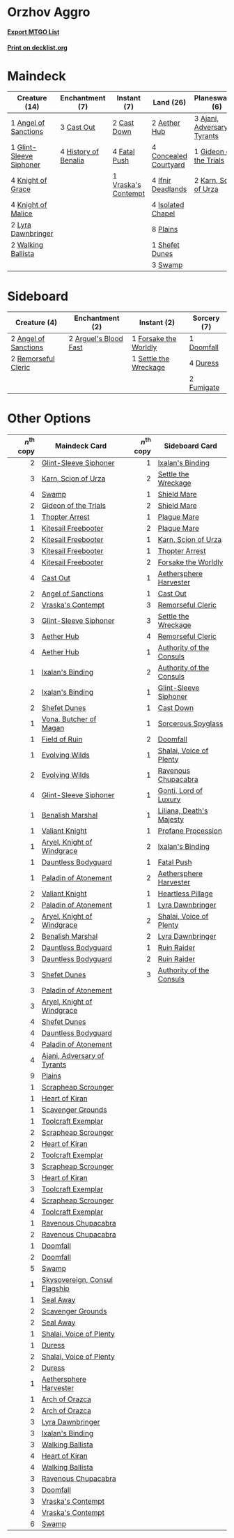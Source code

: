 # Orzhov Aggro

#### [Export MTGO List](../collection/Orzhov%20Aggro/Orzhov%20Aggro.txt)
#### [Print on decklist.org](http://decklist.org/?deckmain=2%09Aether%20Hub%0A3%09Ajani,%20Adversary%20of%20Tyrants%0A1%09Angel%20of%20Sanctions%0A2%09Cast%20Down%0A3%09Cast%20Out%0A4%09Concealed%20Courtyard%0A4%09Fatal%20Push%0A1%09Gideon%20of%20the%20Trials%0A1%09Glint-Sleeve%20Siphoner%0A4%09History%20of%20Benalia%0A4%09Ifnir%20Deadlands%0A4%09Isolated%20Chapel%0A2%09Karn,%20Scion%20of%20Urza%0A4%09Knight%20of%20Grace%0A4%09Knight%20of%20Malice%0A2%09Lyra%20Dawnbringer%0A8%09Plains%0A1%09Shefet%20Dunes%0A3%09Swamp%0A1%09Vraska's%20Contempt%0A2%09Walking%20Ballista&deckside=2%09Angel%20of%20Sanctions%0A2%09Arguel's%20Blood%20Fast%0A1%09Doomfall%0A4%09Duress%0A1%09Forsake%20the%20Worldly%0A2%09Fumigate%0A2%09Remorseful%20Cleric%0A1%09Settle%20the%20Wreckage)
# Maindeck

|                                          Creature (14)                                           |                                        Enchantment (7)                                        |                                         Instant (7)                                          |                                           Land (26)                                            |                                            Planeswalker (6)                                            |
|--------------------------------------------------------------------------------------------------|-----------------------------------------------------------------------------------------------|----------------------------------------------------------------------------------------------|------------------------------------------------------------------------------------------------|--------------------------------------------------------------------------------------------------------|
|1 [Angel of Sanctions](http://gatherer.wizards.com/Pages/Card/Details.aspx?multiverseid=426703)   |3 [Cast Out](http://gatherer.wizards.com/Pages/Card/Details.aspx?multiverseid=426710)          |2 [Cast Down](http://gatherer.wizards.com/Pages/Card/Details.aspx?multiverseid=442969)        |2 [Aether Hub](http://gatherer.wizards.com/Pages/Card/Details.aspx?multiverseid=417815)         |3 [Ajani, Adversary of Tyrants](http://gatherer.wizards.com/Pages/Card/Details.aspx?multiverseid=447139)|
|1 [Glint-Sleeve Siphoner](http://gatherer.wizards.com/Pages/Card/Details.aspx?multiverseid=423729)|4 [History of Benalia](http://gatherer.wizards.com/Pages/Card/Details.aspx?multiverseid=442909)|4 [Fatal Push](http://gatherer.wizards.com/Pages/Card/Details.aspx?multiverseid=423724)       |4 [Concealed Courtyard](http://gatherer.wizards.com/Pages/Card/Details.aspx?multiverseid=417818)|1 [Gideon of the Trials](http://gatherer.wizards.com/Pages/Card/Details.aspx?multiverseid=426716)       |
|4 [Knight of Grace](http://gatherer.wizards.com/Pages/Card/Details.aspx?multiverseid=442911)      |                                                                                               |1 [Vraska's Contempt](http://gatherer.wizards.com/Pages/Card/Details.aspx?multiverseid=435283)|4 [Ifnir Deadlands](http://gatherer.wizards.com/Pages/Card/Details.aspx?multiverseid=430868)    |2 [Karn, Scion of Urza](http://gatherer.wizards.com/Pages/Card/Details.aspx?multiverseid=442889)        |
|4 [Knight of Malice](http://gatherer.wizards.com/Pages/Card/Details.aspx?multiverseid=442985)     |                                                                                               |                                                                                              |4 [Isolated Chapel](http://gatherer.wizards.com/Pages/Card/Details.aspx?multiverseid=382189)    |                                                                                                        |
|2 [Lyra Dawnbringer](http://gatherer.wizards.com/Pages/Card/Details.aspx?multiverseid=442914)     |                                                                                               |                                                                                              |8 [Plains](http://gatherer.wizards.com/Pages/Card/Details.aspx?multiverseid=439601)             |                                                                                                        |
|2 [Walking Ballista](http://gatherer.wizards.com/Pages/Card/Details.aspx?multiverseid=423848)     |                                                                                               |                                                                                              |1 [Shefet Dunes](http://gatherer.wizards.com/Pages/Card/Details.aspx?multiverseid=430872)       |                                                                                                        |
|                                                                                                  |                                                                                               |                                                                                              |3 [Swamp](http://gatherer.wizards.com/Pages/Card/Details.aspx?multiverseid=439603)              |                                                                                                        |


# Sideboard

|                                         Creature (4)                                          |                                        Enchantment (2)                                         |                                          Instant (2)                                           |                                     Sorcery (7)                                     |
|-----------------------------------------------------------------------------------------------|------------------------------------------------------------------------------------------------|------------------------------------------------------------------------------------------------|-------------------------------------------------------------------------------------|
|2 [Angel of Sanctions](http://gatherer.wizards.com/Pages/Card/Details.aspx?multiverseid=426703)|2 [Arguel's Blood Fast](http://gatherer.wizards.com/Pages/Card/Details.aspx?multiverseid=439316)|1 [Forsake the Worldly](http://gatherer.wizards.com/Pages/Card/Details.aspx?multiverseid=426715)|1 [Doomfall](http://gatherer.wizards.com/Pages/Card/Details.aspx?multiverseid=430751)|
|2 [Remorseful Cleric](http://gatherer.wizards.com/Pages/Card/Details.aspx?multiverseid=447169) |                                                                                                |1 [Settle the Wreckage](http://gatherer.wizards.com/Pages/Card/Details.aspx?multiverseid=435186)|4 [Duress](http://gatherer.wizards.com/Pages/Card/Details.aspx?multiverseid=270465)  |
|                                                                                               |                                                                                                |                                                                                                |2 [Fumigate](http://gatherer.wizards.com/Pages/Card/Details.aspx?multiverseid=417588)|


# Other Options

|*n*<sup>th</sup> copy|                                             Maindeck Card                                              |*n*<sup>th</sup> copy|                                          Sideboard Card                                           |
|--------------------:|--------------------------------------------------------------------------------------------------------|--------------------:|---------------------------------------------------------------------------------------------------|
|                    2|[Glint-Sleeve Siphoner](http://gatherer.wizards.com/Pages/Card/Details.aspx?multiverseid=423729)        |                    1|[Ixalan's Binding](http://gatherer.wizards.com/Pages/Card/Details.aspx?multiverseid=435168)        |
|                    3|[Karn, Scion of Urza](http://gatherer.wizards.com/Pages/Card/Details.aspx?multiverseid=442889)          |                    2|[Settle the Wreckage](http://gatherer.wizards.com/Pages/Card/Details.aspx?multiverseid=435186)     |
|                    4|[Swamp](http://gatherer.wizards.com/Pages/Card/Details.aspx?multiverseid=439603)                        |                    1|[Shield Mare](http://gatherer.wizards.com/Pages/Card/Details.aspx?multiverseid=447173)             |
|                    2|[Gideon of the Trials](http://gatherer.wizards.com/Pages/Card/Details.aspx?multiverseid=426716)         |                    2|[Shield Mare](http://gatherer.wizards.com/Pages/Card/Details.aspx?multiverseid=447173)             |
|                    1|[Thopter Arrest](http://gatherer.wizards.com/Pages/Card/Details.aspx?multiverseid=423692)               |                    1|[Plague Mare](http://gatherer.wizards.com/Pages/Card/Details.aspx?multiverseid=447250)             |
|                    1|[Kitesail Freebooter](http://gatherer.wizards.com/Pages/Card/Details.aspx?multiverseid=435264)          |                    2|[Plague Mare](http://gatherer.wizards.com/Pages/Card/Details.aspx?multiverseid=447250)             |
|                    2|[Kitesail Freebooter](http://gatherer.wizards.com/Pages/Card/Details.aspx?multiverseid=435264)          |                    1|[Karn, Scion of Urza](http://gatherer.wizards.com/Pages/Card/Details.aspx?multiverseid=442889)     |
|                    3|[Kitesail Freebooter](http://gatherer.wizards.com/Pages/Card/Details.aspx?multiverseid=435264)          |                    1|[Thopter Arrest](http://gatherer.wizards.com/Pages/Card/Details.aspx?multiverseid=423692)          |
|                    4|[Kitesail Freebooter](http://gatherer.wizards.com/Pages/Card/Details.aspx?multiverseid=435264)          |                    2|[Forsake the Worldly](http://gatherer.wizards.com/Pages/Card/Details.aspx?multiverseid=426715)     |
|                    4|[Cast Out](http://gatherer.wizards.com/Pages/Card/Details.aspx?multiverseid=426710)                     |                    1|[Aethersphere Harvester](http://gatherer.wizards.com/Pages/Card/Details.aspx?multiverseid=423809)  |
|                    2|[Angel of Sanctions](http://gatherer.wizards.com/Pages/Card/Details.aspx?multiverseid=426703)           |                    1|[Cast Out](http://gatherer.wizards.com/Pages/Card/Details.aspx?multiverseid=426710)                |
|                    2|[Vraska's Contempt](http://gatherer.wizards.com/Pages/Card/Details.aspx?multiverseid=435283)            |                    3|[Remorseful Cleric](http://gatherer.wizards.com/Pages/Card/Details.aspx?multiverseid=447169)       |
|                    3|[Glint-Sleeve Siphoner](http://gatherer.wizards.com/Pages/Card/Details.aspx?multiverseid=423729)        |                    3|[Settle the Wreckage](http://gatherer.wizards.com/Pages/Card/Details.aspx?multiverseid=435186)     |
|                    3|[Aether Hub](http://gatherer.wizards.com/Pages/Card/Details.aspx?multiverseid=417815)                   |                    4|[Remorseful Cleric](http://gatherer.wizards.com/Pages/Card/Details.aspx?multiverseid=447169)       |
|                    4|[Aether Hub](http://gatherer.wizards.com/Pages/Card/Details.aspx?multiverseid=417815)                   |                    1|[Authority of the Consuls](http://gatherer.wizards.com/Pages/Card/Details.aspx?multiverseid=417578)|
|                    1|[Ixalan's Binding](http://gatherer.wizards.com/Pages/Card/Details.aspx?multiverseid=435168)             |                    2|[Authority of the Consuls](http://gatherer.wizards.com/Pages/Card/Details.aspx?multiverseid=417578)|
|                    2|[Ixalan's Binding](http://gatherer.wizards.com/Pages/Card/Details.aspx?multiverseid=435168)             |                    1|[Glint-Sleeve Siphoner](http://gatherer.wizards.com/Pages/Card/Details.aspx?multiverseid=423729)   |
|                    2|[Shefet Dunes](http://gatherer.wizards.com/Pages/Card/Details.aspx?multiverseid=430872)                 |                    1|[Cast Down](http://gatherer.wizards.com/Pages/Card/Details.aspx?multiverseid=442969)               |
|                    1|[Vona, Butcher of Magan](http://gatherer.wizards.com/Pages/Card/Details.aspx?multiverseid=435387)       |                    1|[Sorcerous Spyglass](http://gatherer.wizards.com/Pages/Card/Details.aspx?multiverseid=435407)      |
|                    1|[Field of Ruin](http://gatherer.wizards.com/Pages/Card/Details.aspx?multiverseid=435415)                |                    2|[Doomfall](http://gatherer.wizards.com/Pages/Card/Details.aspx?multiverseid=430751)                |
|                    1|[Evolving Wilds](http://gatherer.wizards.com/Pages/Card/Details.aspx?multiverseid=397871)               |                    1|[Shalai, Voice of Plenty](http://gatherer.wizards.com/Pages/Card/Details.aspx?multiverseid=442923) |
|                    2|[Evolving Wilds](http://gatherer.wizards.com/Pages/Card/Details.aspx?multiverseid=397871)               |                    1|[Ravenous Chupacabra](http://gatherer.wizards.com/Pages/Card/Details.aspx?multiverseid=442093)     |
|                    4|[Glint-Sleeve Siphoner](http://gatherer.wizards.com/Pages/Card/Details.aspx?multiverseid=423729)        |                    1|[Gonti, Lord of Luxury](http://gatherer.wizards.com/Pages/Card/Details.aspx?multiverseid=417657)   |
|                    1|[Benalish Marshal](http://gatherer.wizards.com/Pages/Card/Details.aspx?multiverseid=442894)             |                    1|[Liliana, Death's Majesty](http://gatherer.wizards.com/Pages/Card/Details.aspx?multiverseid=426799)|
|                    1|[Valiant Knight](http://gatherer.wizards.com/Pages/Card/Details.aspx?multiverseid=447178)               |                    1|[Profane Procession](http://gatherer.wizards.com/Pages/Card/Details.aspx?multiverseid=439826)      |
|                    1|[Aryel, Knight of Windgrace](http://gatherer.wizards.com/Pages/Card/Details.aspx?multiverseid=443080)   |                    2|[Ixalan's Binding](http://gatherer.wizards.com/Pages/Card/Details.aspx?multiverseid=435168)        |
|                    1|[Dauntless Bodyguard](http://gatherer.wizards.com/Pages/Card/Details.aspx?multiverseid=442902)          |                    1|[Fatal Push](http://gatherer.wizards.com/Pages/Card/Details.aspx?multiverseid=423724)              |
|                    1|[Paladin of Atonement](http://gatherer.wizards.com/Pages/Card/Details.aspx?multiverseid=439673)         |                    2|[Aethersphere Harvester](http://gatherer.wizards.com/Pages/Card/Details.aspx?multiverseid=423809)  |
|                    2|[Valiant Knight](http://gatherer.wizards.com/Pages/Card/Details.aspx?multiverseid=447178)               |                    1|[Heartless Pillage](http://gatherer.wizards.com/Pages/Card/Details.aspx?multiverseid=435263)       |
|                    2|[Paladin of Atonement](http://gatherer.wizards.com/Pages/Card/Details.aspx?multiverseid=439673)         |                    1|[Lyra Dawnbringer](http://gatherer.wizards.com/Pages/Card/Details.aspx?multiverseid=442914)        |
|                    2|[Aryel, Knight of Windgrace](http://gatherer.wizards.com/Pages/Card/Details.aspx?multiverseid=443080)   |                    2|[Shalai, Voice of Plenty](http://gatherer.wizards.com/Pages/Card/Details.aspx?multiverseid=442923) |
|                    2|[Benalish Marshal](http://gatherer.wizards.com/Pages/Card/Details.aspx?multiverseid=442894)             |                    2|[Lyra Dawnbringer](http://gatherer.wizards.com/Pages/Card/Details.aspx?multiverseid=442914)        |
|                    2|[Dauntless Bodyguard](http://gatherer.wizards.com/Pages/Card/Details.aspx?multiverseid=442902)          |                    1|[Ruin Raider](http://gatherer.wizards.com/Pages/Card/Details.aspx?multiverseid=435272)             |
|                    3|[Dauntless Bodyguard](http://gatherer.wizards.com/Pages/Card/Details.aspx?multiverseid=442902)          |                    2|[Ruin Raider](http://gatherer.wizards.com/Pages/Card/Details.aspx?multiverseid=435272)             |
|                    3|[Shefet Dunes](http://gatherer.wizards.com/Pages/Card/Details.aspx?multiverseid=430872)                 |                    3|[Authority of the Consuls](http://gatherer.wizards.com/Pages/Card/Details.aspx?multiverseid=417578)|
|                    3|[Paladin of Atonement](http://gatherer.wizards.com/Pages/Card/Details.aspx?multiverseid=439673)         |                     |                                                                                                   |
|                    3|[Aryel, Knight of Windgrace](http://gatherer.wizards.com/Pages/Card/Details.aspx?multiverseid=443080)   |                     |                                                                                                   |
|                    4|[Shefet Dunes](http://gatherer.wizards.com/Pages/Card/Details.aspx?multiverseid=430872)                 |                     |                                                                                                   |
|                    4|[Dauntless Bodyguard](http://gatherer.wizards.com/Pages/Card/Details.aspx?multiverseid=442902)          |                     |                                                                                                   |
|                    4|[Paladin of Atonement](http://gatherer.wizards.com/Pages/Card/Details.aspx?multiverseid=439673)         |                     |                                                                                                   |
|                    4|[Ajani, Adversary of Tyrants](http://gatherer.wizards.com/Pages/Card/Details.aspx?multiverseid=447139)  |                     |                                                                                                   |
|                    9|[Plains](http://gatherer.wizards.com/Pages/Card/Details.aspx?multiverseid=439601)                       |                     |                                                                                                   |
|                    1|[Scrapheap Scrounger](http://gatherer.wizards.com/Pages/Card/Details.aspx?multiverseid=417804)          |                     |                                                                                                   |
|                    1|[Heart of Kiran](http://gatherer.wizards.com/Pages/Card/Details.aspx?multiverseid=423820)               |                     |                                                                                                   |
|                    1|[Scavenger Grounds](http://gatherer.wizards.com/Pages/Card/Details.aspx?multiverseid=430871)            |                     |                                                                                                   |
|                    1|[Toolcraft Exemplar](http://gatherer.wizards.com/Pages/Card/Details.aspx?multiverseid=417605)           |                     |                                                                                                   |
|                    2|[Scrapheap Scrounger](http://gatherer.wizards.com/Pages/Card/Details.aspx?multiverseid=417804)          |                     |                                                                                                   |
|                    2|[Heart of Kiran](http://gatherer.wizards.com/Pages/Card/Details.aspx?multiverseid=423820)               |                     |                                                                                                   |
|                    2|[Toolcraft Exemplar](http://gatherer.wizards.com/Pages/Card/Details.aspx?multiverseid=417605)           |                     |                                                                                                   |
|                    3|[Scrapheap Scrounger](http://gatherer.wizards.com/Pages/Card/Details.aspx?multiverseid=417804)          |                     |                                                                                                   |
|                    3|[Heart of Kiran](http://gatherer.wizards.com/Pages/Card/Details.aspx?multiverseid=423820)               |                     |                                                                                                   |
|                    3|[Toolcraft Exemplar](http://gatherer.wizards.com/Pages/Card/Details.aspx?multiverseid=417605)           |                     |                                                                                                   |
|                    4|[Scrapheap Scrounger](http://gatherer.wizards.com/Pages/Card/Details.aspx?multiverseid=417804)          |                     |                                                                                                   |
|                    4|[Toolcraft Exemplar](http://gatherer.wizards.com/Pages/Card/Details.aspx?multiverseid=417605)           |                     |                                                                                                   |
|                    1|[Ravenous Chupacabra](http://gatherer.wizards.com/Pages/Card/Details.aspx?multiverseid=442093)          |                     |                                                                                                   |
|                    2|[Ravenous Chupacabra](http://gatherer.wizards.com/Pages/Card/Details.aspx?multiverseid=442093)          |                     |                                                                                                   |
|                    1|[Doomfall](http://gatherer.wizards.com/Pages/Card/Details.aspx?multiverseid=430751)                     |                     |                                                                                                   |
|                    2|[Doomfall](http://gatherer.wizards.com/Pages/Card/Details.aspx?multiverseid=430751)                     |                     |                                                                                                   |
|                    5|[Swamp](http://gatherer.wizards.com/Pages/Card/Details.aspx?multiverseid=439603)                        |                     |                                                                                                   |
|                    1|[Skysovereign, Consul Flagship](http://gatherer.wizards.com/Pages/Card/Details.aspx?multiverseid=417807)|                     |                                                                                                   |
|                    1|[Seal Away](http://gatherer.wizards.com/Pages/Card/Details.aspx?multiverseid=442919)                    |                     |                                                                                                   |
|                    2|[Scavenger Grounds](http://gatherer.wizards.com/Pages/Card/Details.aspx?multiverseid=430871)            |                     |                                                                                                   |
|                    2|[Seal Away](http://gatherer.wizards.com/Pages/Card/Details.aspx?multiverseid=442919)                    |                     |                                                                                                   |
|                    1|[Shalai, Voice of Plenty](http://gatherer.wizards.com/Pages/Card/Details.aspx?multiverseid=442923)      |                     |                                                                                                   |
|                    1|[Duress](http://gatherer.wizards.com/Pages/Card/Details.aspx?multiverseid=270465)                       |                     |                                                                                                   |
|                    2|[Shalai, Voice of Plenty](http://gatherer.wizards.com/Pages/Card/Details.aspx?multiverseid=442923)      |                     |                                                                                                   |
|                    2|[Duress](http://gatherer.wizards.com/Pages/Card/Details.aspx?multiverseid=270465)                       |                     |                                                                                                   |
|                    1|[Aethersphere Harvester](http://gatherer.wizards.com/Pages/Card/Details.aspx?multiverseid=423809)       |                     |                                                                                                   |
|                    1|[Arch of Orazca](http://gatherer.wizards.com/Pages/Card/Details.aspx?multiverseid=439849)               |                     |                                                                                                   |
|                    2|[Arch of Orazca](http://gatherer.wizards.com/Pages/Card/Details.aspx?multiverseid=439849)               |                     |                                                                                                   |
|                    3|[Lyra Dawnbringer](http://gatherer.wizards.com/Pages/Card/Details.aspx?multiverseid=442914)             |                     |                                                                                                   |
|                    3|[Ixalan's Binding](http://gatherer.wizards.com/Pages/Card/Details.aspx?multiverseid=435168)             |                     |                                                                                                   |
|                    3|[Walking Ballista](http://gatherer.wizards.com/Pages/Card/Details.aspx?multiverseid=423848)             |                     |                                                                                                   |
|                    4|[Heart of Kiran](http://gatherer.wizards.com/Pages/Card/Details.aspx?multiverseid=423820)               |                     |                                                                                                   |
|                    4|[Walking Ballista](http://gatherer.wizards.com/Pages/Card/Details.aspx?multiverseid=423848)             |                     |                                                                                                   |
|                    3|[Ravenous Chupacabra](http://gatherer.wizards.com/Pages/Card/Details.aspx?multiverseid=442093)          |                     |                                                                                                   |
|                    3|[Doomfall](http://gatherer.wizards.com/Pages/Card/Details.aspx?multiverseid=430751)                     |                     |                                                                                                   |
|                    3|[Vraska's Contempt](http://gatherer.wizards.com/Pages/Card/Details.aspx?multiverseid=435283)            |                     |                                                                                                   |
|                    4|[Vraska's Contempt](http://gatherer.wizards.com/Pages/Card/Details.aspx?multiverseid=435283)            |                     |                                                                                                   |
|                    6|[Swamp](http://gatherer.wizards.com/Pages/Card/Details.aspx?multiverseid=439603)                        |                     |                                                                                                   |

